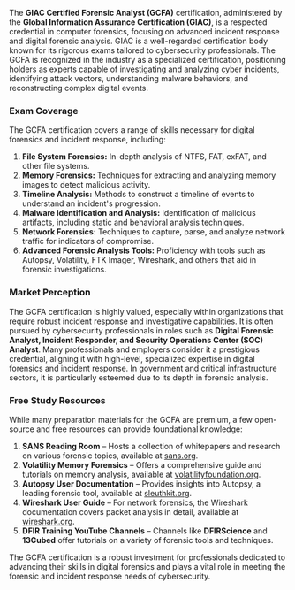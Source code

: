 The **GIAC Certified Forensic Analyst (GCFA)** certification, administered by the **Global Information Assurance Certification (GIAC)**, is a respected credential in computer forensics, focusing on advanced incident response and digital forensic analysis. GIAC is a well-regarded certification body known for its rigorous exams tailored to cybersecurity professionals. The GCFA is recognized in the industry as a specialized certification, positioning holders as experts capable of investigating and analyzing cyber incidents, identifying attack vectors, understanding malware behaviors, and reconstructing complex digital events.

### **Exam Coverage**
The GCFA certification covers a range of skills necessary for digital forensics and incident response, including:
1. **File System Forensics:** In-depth analysis of NTFS, FAT, exFAT, and other file systems.
2. **Memory Forensics:** Techniques for extracting and analyzing memory images to detect malicious activity.
3. **Timeline Analysis:** Methods to construct a timeline of events to understand an incident's progression.
4. **Malware Identification and Analysis:** Identification of malicious artifacts, including static and behavioral analysis techniques.
5. **Network Forensics:** Techniques to capture, parse, and analyze network traffic for indicators of compromise.
6. **Advanced Forensic Analysis Tools:** Proficiency with tools such as Autopsy, Volatility, FTK Imager, Wireshark, and others that aid in forensic investigations.

### **Market Perception**
The GCFA certification is highly valued, especially within organizations that require robust incident response and investigative capabilities. It is often pursued by cybersecurity professionals in roles such as **Digital Forensic Analyst, Incident Responder, and Security Operations Center (SOC) Analyst**. Many professionals and employers consider it a prestigious credential, aligning it with high-level, specialized expertise in digital forensics and incident response. In government and critical infrastructure sectors, it is particularly esteemed due to its depth in forensic analysis.

### **Free Study Resources**
While many preparation materials for the GCFA are premium, a few open-source and free resources can provide foundational knowledge:
1. **SANS Reading Room** – Hosts a collection of whitepapers and research on various forensic topics, available at [sans.org](https://www.sans.org/white-papers/).
2. **Volatility Memory Forensics** – Offers a comprehensive guide and tutorials on memory analysis, available at [volatilityfoundation.org](https://www.volatilityfoundation.org/).
3. **Autopsy User Documentation** – Provides insights into Autopsy, a leading forensic tool, available at [sleuthkit.org](https://www.sleuthkit.org/autopsy/).
4. **Wireshark User Guide** – For network forensics, the Wireshark documentation covers packet analysis in detail, available at [wireshark.org](https://www.wireshark.org/).
5. **DFIR Training YouTube Channels** – Channels like **DFIRScience** and **13Cubed** offer tutorials on a variety of forensic tools and techniques.

The GCFA certification is a robust investment for professionals dedicated to advancing their skills in digital forensics and plays a vital role in meeting the forensic and incident response needs of cybersecurity.